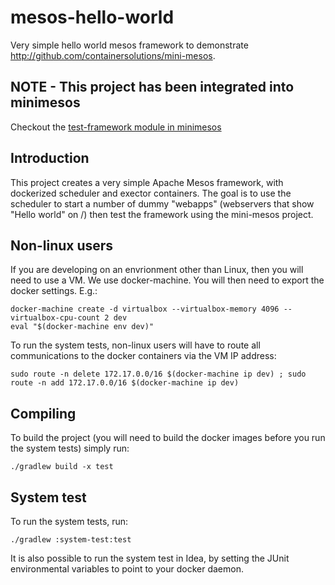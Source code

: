 # mesos-hello-world
Very simple hello world mesos framework to demonstrate http://github.com/containersolutions/mini-mesos.

## NOTE - This project has been integrated into minimesos

Checkout the [test-framework module in minimesos](https://github.com/ContainerSolutions/minimesos/tree/master/test-framework-docker)

## Introduction
This project creates a very simple Apache Mesos framework, with dockerized scheduler and exector containers.
The goal is to use the scheduler to start a number of dummy "webapps" (webservers that show "Hello world" on /) 
then test the framework using the mini-mesos project.

## Non-linux users
If you are developing on an envrionment other than Linux, then you will need to use a VM. We use docker-machine.
You will then need to export the docker settings. E.g.:
```
docker-machine create -d virtualbox --virtualbox-memory 4096 --virtualbox-cpu-count 2 dev
eval "$(docker-machine env dev)"
```
To run the system tests, non-linux users will have to route all communications to the docker containers via the VM IP address:
```
sudo route -n delete 172.17.0.0/16 $(docker-machine ip dev) ; sudo route -n add 172.17.0.0/16 $(docker-machine ip dev)
```

## Compiling
To build the project (you will need to build the docker images before you run the system tests) simply run:
```
./gradlew build -x test
```

## System test
To run the system tests, run:
```
./gradlew :system-test:test
```
It is also possible to run the system test in Idea, by setting the JUnit environmental variables to point to your docker daemon.
